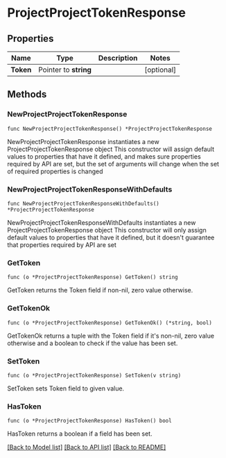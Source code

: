 # ProjectProjectTokenResponse

## Properties

Name | Type | Description | Notes
------------ | ------------- | ------------- | -------------
**Token** | Pointer to **string** |  | [optional] 

## Methods

### NewProjectProjectTokenResponse

`func NewProjectProjectTokenResponse() *ProjectProjectTokenResponse`

NewProjectProjectTokenResponse instantiates a new ProjectProjectTokenResponse object
This constructor will assign default values to properties that have it defined,
and makes sure properties required by API are set, but the set of arguments
will change when the set of required properties is changed

### NewProjectProjectTokenResponseWithDefaults

`func NewProjectProjectTokenResponseWithDefaults() *ProjectProjectTokenResponse`

NewProjectProjectTokenResponseWithDefaults instantiates a new ProjectProjectTokenResponse object
This constructor will only assign default values to properties that have it defined,
but it doesn't guarantee that properties required by API are set

### GetToken

`func (o *ProjectProjectTokenResponse) GetToken() string`

GetToken returns the Token field if non-nil, zero value otherwise.

### GetTokenOk

`func (o *ProjectProjectTokenResponse) GetTokenOk() (*string, bool)`

GetTokenOk returns a tuple with the Token field if it's non-nil, zero value otherwise
and a boolean to check if the value has been set.

### SetToken

`func (o *ProjectProjectTokenResponse) SetToken(v string)`

SetToken sets Token field to given value.

### HasToken

`func (o *ProjectProjectTokenResponse) HasToken() bool`

HasToken returns a boolean if a field has been set.


[[Back to Model list]](../README.md#documentation-for-models) [[Back to API list]](../README.md#documentation-for-api-endpoints) [[Back to README]](../README.md)



